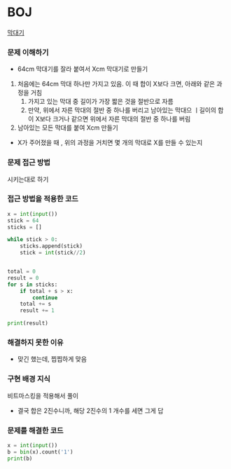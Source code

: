 # BOJ
[막대기](https://www.acmicpc.net/problem/1094)

### 문제 이해하기
- 64cm 막대기를 잘라 붙여서 Xcm 막대기로 만들기

1. 처음에는 64cm 막대 하나만 가지고 있음. 이 때 합이 X보다 크면, 아래와 같은 과정을 거침
   1. 가지고 있는 막대 중 길이가 가장 짧은 것을 절반으로 자름
   2. 만약, 위에서 자른 막대의 절반 중 하나를 버리고 남아있는 막대으 ㅣ길이의 합이 X보다 크거나 같으면 위에서 자른 막대의 절반 중 하나를 버림
2. 남아있는 모든 막대를 붙여 Xcm 만들기

- X가 주어졌을 때 , 위의 과정을 거치면 몇 개의 막대로 X를 만들 수 있는지

### 문제 접근 방법
시키는대로 하기

### 접근 방법을 적용한 코드
```python
x = int(input())
stick = 64
sticks = []

while stick > 0:
    sticks.append(stick)
    stick = int(stick//2)


total = 0
result = 0
for s in sticks:
    if total + s > x:
        continue
    total += s
    result += 1

print(result)
```
### 해결하지 못한 이유
- 맞긴 했는데, 찝찝하게 맞음

### 구현 배경 지식
비트마스킹을 적용해서 풀이
- 결국 합은 2진수니까, 해당 2진수의 1 개수를 세면 그게 답

### 문제를 해결한 코드
```python
x = int(input())
b = bin(x).count('1')
print(b)
```